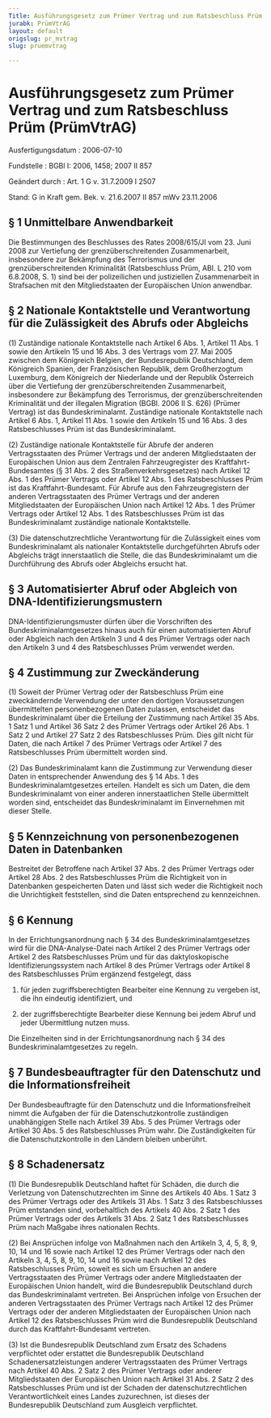 ```yaml
---
Title: Ausführungsgesetz zum Prümer Vertrag und zum Ratsbeschluss Prüm
jurabk: PrümVtrAG
layout: default
origslug: pr_mvtrag
slug: pruemvtrag

---
```


# Ausführungsgesetz zum Prümer Vertrag und zum Ratsbeschluss Prüm (PrümVtrAG)

Ausfertigungsdatum
:   2006-07-10

Fundstelle
:   BGBl I: 2006, 1458; 2007 II 857

Geändert durch
:   Art. 1 G v. 31.7.2009 I 2507

Stand: G in Kraft gem. Bek. v. 21.6.2007 II 857 mWv 23.11.2006

## § 1 Unmittelbare Anwendbarkeit

Die Bestimmungen des Beschlusses des Rates 2008/615/JI vom 23. Juni
2008 zur Vertiefung der grenzüberschreitenden Zusammenarbeit,
insbesondere zur Bekämpfung des Terrorismus und der
grenzüberschreitenden Kriminalität (Ratsbeschluss Prüm, ABl. L 210 vom
6\.8.2008, S. 1) sind bei der polizeilichen und justiziellen
Zusammenarbeit in Strafsachen mit den Mitgliedstaaten der Europäischen
Union anwendbar.

## § 2 Nationale Kontaktstelle und Verantwortung für die Zulässigkeit des Abrufs oder Abgleichs

(1) Zuständige nationale Kontaktstelle nach Artikel 6 Abs. 1, Artikel
11 Abs. 1 sowie den Artikeln 15 und 16 Abs. 3 des Vertrags vom 27. Mai
2005 zwischen dem Königreich Belgien, der Bundesrepublik Deutschland,
dem Königreich Spanien, der Französischen Republik, dem Großherzogtum
Luxemburg, dem Königreich der Niederlande und der Republik Österreich
über die Vertiefung der grenzüberschreitenden Zusammenarbeit,
insbesondere zur Bekämpfung des Terrorismus, der grenzüberschreitenden
Kriminalität und der illegalen Migration (BGBl. 2006 II S. 626)
(Prümer Vertrag) ist das Bundeskriminalamt. Zuständige nationale
Kontaktstelle nach Artikel 6 Abs. 1, Artikel 11 Abs. 1 sowie den
Artikeln 15 und 16 Abs. 3 des Ratsbeschlusses Prüm ist das
Bundeskriminalamt.

(2) Zuständige nationale Kontaktstelle für Abrufe der anderen
Vertragsstaaten des Prümer Vertrags und der anderen Mitgliedstaaten
der Europäischen Union aus dem Zentralen Fahrzeugregister des
Kraftfahrt-Bundesamtes (§ 31 Abs. 2 des Straßenverkehrsgesetzes) nach
Artikel 12 Abs. 1 des Prümer Vertrags oder Artikel 12 Abs. 1 des
Ratsbeschlusses Prüm ist das Kraftfahrt-Bundesamt. Für Abrufe aus den
Fahrzeugregistern der anderen Vertragsstaaten des Prümer Vertrags und
der anderen Mitgliedstaaten der Europäischen Union nach Artikel 12
Abs. 1 des Prümer Vertrags oder Artikel 12 Abs. 1 des Ratsbeschlusses
Prüm ist das Bundeskriminalamt zuständige nationale Kontaktstelle.

(3) Die datenschutzrechtliche Verantwortung für die Zulässigkeit eines
vom Bundeskriminalamt als nationaler Kontaktstelle durchgeführten
Abrufs oder Abgleichs trägt innerstaatlich die Stelle, die das
Bundeskriminalamt um die Durchführung des Abrufs oder Abgleichs
ersucht hat.

## § 3 Automatisierter Abruf oder Abgleich von DNA-Identifizierungsmustern

DNA-Identifizierungsmuster dürfen über die Vorschriften des
Bundeskriminalamtgesetzes hinaus auch für einen automatisierten Abruf
oder Abgleich nach den Artikeln 3 und 4 des Prümer Vertrags oder nach
den Artikeln 3 und 4 des Ratsbeschlusses Prüm verwendet werden.

## § 4 Zustimmung zur Zweckänderung

(1) Soweit der Prümer Vertrag oder der Ratsbeschluss Prüm eine
zweckändernde Verwendung der unter den dortigen Voraussetzungen
übermittelten personenbezogenen Daten zulassen, entscheidet das
Bundeskriminalamt über die Erteilung der Zustimmung nach Artikel 35
Abs. 1 Satz 1 und Artikel 36 Satz 2 des Prümer Vertrags oder Artikel
26 Abs. 1 Satz 2 und Artikel 27 Satz 2 des Ratsbeschlusses Prüm. Dies
gilt nicht für Daten, die nach Artikel 7 des Prümer Vertrags oder
Artikel 7 des Ratsbeschlusses Prüm übermittelt worden sind.

(2) Das Bundeskriminalamt kann die Zustimmung zur Verwendung dieser
Daten in entsprechender Anwendung des § 14 Abs. 1 des
Bundeskriminalamtgesetzes erteilen. Handelt es sich um Daten, die dem
Bundeskriminalamt von einer anderen innerstaatlichen Stelle
übermittelt worden sind, entscheidet das Bundeskriminalamt im
Einvernehmen mit dieser Stelle.

## § 5 Kennzeichnung von personenbezogenen Daten in Datenbanken

Bestreitet der Betroffene nach Artikel 37 Abs. 2 des Prümer Vertrags
oder Artikel 28 Abs. 2 des Ratsbeschlusses Prüm die Richtigkeit von in
Datenbanken gespeicherten Daten und lässt sich weder die Richtigkeit
noch die Unrichtigkeit feststellen, sind die Daten entsprechend zu
kennzeichnen.

## § 6 Kennung

In der Errichtungsanordnung nach § 34 des Bundeskriminalamtgesetzes
wird für die DNA-Analyse-Datei nach Artikel 2 des Prümer Vertrags oder
Artikel 2 des Ratsbeschlusses Prüm und für das daktyloskopische
Identifizierungssystem nach Artikel 8 des Prümer Vertrags oder Artikel
8 des Ratsbeschlusses Prüm ergänzend festgelegt, dass

1.  für jeden zugriffsberechtigten Bearbeiter eine Kennung zu vergeben
    ist, die ihn eindeutig identifiziert, und


2.  der zugriffsberechtigte Bearbeiter diese Kennung bei jedem Abruf und
    jeder Übermittlung nutzen muss.



Die Einzelheiten sind in der Errichtungsanordnung nach § 34 des
Bundeskriminalamtgesetzes zu regeln.

## § 7 Bundesbeauftragter für den Datenschutz und die Informationsfreiheit

Der Bundesbeauftragte für den Datenschutz und die Informationsfreiheit
nimmt die Aufgaben der für die Datenschutzkontrolle zuständigen
unabhängigen Stelle nach Artikel 39 Abs. 5 des Prümer Vertrags oder
Artikel 30 Abs. 5 des Ratsbeschlusses Prüm wahr. Die Zuständigkeiten
für die Datenschutzkontrolle in den Ländern bleiben unberührt.

## § 8 Schadenersatz

(1) Die Bundesrepublik Deutschland haftet für Schäden, die durch die
Verletzung von Datenschutzrechten im Sinne des Artikels 40 Abs. 1 Satz
3 des Prümer Vertrags oder des Artikels 31 Abs. 1 Satz 3 des
Ratsbeschlusses Prüm entstanden sind, vorbehaltlich des Artikels 40
Abs. 2 Satz 1 des Prümer Vertrags oder des Artikels 31 Abs. 2 Satz 1
des Ratsbeschlusses Prüm nach Maßgabe ihres nationalen Rechts.

(2) Bei Ansprüchen infolge von Maßnahmen nach den Artikeln 3, 4, 5, 8,
9, 10, 14 und 16 sowie nach Artikel 12 des Prümer Vertrags oder nach
den Artikeln 3, 4, 5, 8, 9, 10, 14 und 16 sowie nach Artikel 12 des
Ratsbeschlusses Prüm, soweit es sich um Ersuchen an andere
Vertragsstaaten des Prümer Vertrags oder andere Mitgliedstaaten der
Europäischen Union handelt, wird die Bundesrepublik Deutschland durch
das Bundeskriminalamt vertreten. Bei Ansprüchen infolge von Ersuchen
der anderen Vertragsstaaten des Prümer Vertrags nach Artikel 12 des
Prümer Vertrags oder der anderen Mitgliedstaaten der Europäischen
Union nach Artikel 12 des Ratsbeschlusses Prüm wird die Bundesrepublik
Deutschland durch das Kraftfahrt-Bundesamt vertreten.

(3) Ist die Bundesrepublik Deutschland zum Ersatz des Schadens
verpflichtet oder erstattet die Bundesrepublik Deutschland
Schadenersatzleistungen anderer Vertragsstaaten des Prümer Vertrags
nach Artikel 40 Abs. 2 Satz 2 des Prümer Vertrags oder anderer
Mitgliedstaaten der Europäischen Union nach Artikel 31 Abs. 2 Satz 2
des Ratsbeschlusses Prüm und ist der Schaden der
datenschutzrechtlichen Verantwortlichkeit eines Landes zuzurechnen,
ist dieses der Bundesrepublik Deutschland zum Ausgleich verpflichtet.

